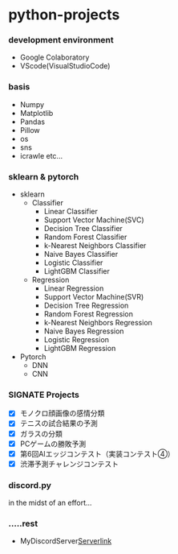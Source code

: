 # **python-projects**
### development environment
- Google Colaboratory
- VScode(VisualStudioCode)
### basis
- Numpy
- Matplotlib
- Pandas 
- Pillow 
- os
- sns
- icrawle etc...
### sklearn & pytorch
- sklearn
  - Classifier
    - Linear Classifier
    - Support Vector Machine(SVC)
    - Decision Tree Classifier
    - Random Forest Classifier
    - k-Nearest Neighbors Classifier
    - Naive Bayes Classifier
    - Logistic Classifier
    - LightGBM Classifier
  - Regression
    - Linear Regression
    - Support Vector Machine(SVR)
    - Decision Tree Regression
    - Random Forest Regression
    - k-Nearest Neighbors Regression
    - Naive Bayes Regression
    - Logistic Regression
    - LightGBM Regression
- Pytorch
  - DNN
  - CNN
### SIGNATE Projects
- [x] モノクロ顔画像の感情分類
- [x] テニスの試合結果の予測
- [x] ガラスの分類
- [x] PCゲームの勝敗予測
- [x] 第6回AIエッジコンテスト（実装コンテスト④）
- [x] 渋滞予測チャレンジコンテスト
### discord.py
in the midst of an effort...
### .....rest
- MyDiscordServer[Serverlink](https://discord.gg/SEDFAfppka)